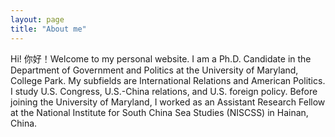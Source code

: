 ```yaml
---
layout: page
title: "About me"
---
```


Hi! 你好！Welcome to my personal website. I am a Ph.D. Candidate in the Department of Government and Politics at the University of Maryland, College Park. My subfields are International Relations and American Politics. I study U.S. Congress, U.S.-China relations, and U.S. foreign policy. Before joining the University of Maryland, I worked as an Assistant Research Fellow at the National Institute for South China Sea Studies (NISCSS) in Hainan, China.
